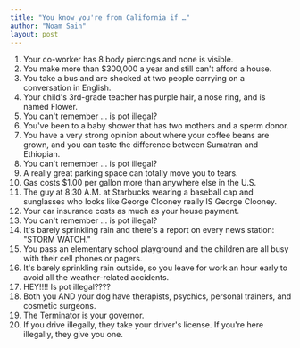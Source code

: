 ```yaml
---
title: "You know you're from California if …"
author: "Noam Sain"
layout: post
---
```


1. Your co-worker has 8 body piercings and none is visible.
2. You make more than $300,000 a year and still can't afford a house.
3. You take a bus and are shocked at two people carrying on a conversation in English.
4. Your child's 3rd-grade teacher has purple hair, a nose ring, and is named Flower.
5. You can't remember … is pot illegal?
6. You've been to a baby shower that has two mothers and a sperm donor.
7. You have a very strong opinion about where your coffee beans are grown, and you can taste the difference between Sumatran and Ethiopian.
8. You can't remember … is pot illegal?
9. A really great parking space can totally move you to tears.
10. Gas costs $1.00 per gallon more than anywhere else in the U.S.
11. The guy at 8:30 A.M. at Starbucks wearing a baseball cap and sunglasses who looks like George Clooney really IS George Clooney.
12. Your car insurance costs as much as your house payment.
13. You can't remember … is pot illegal?
14. It's barely sprinkling rain and there's a report on every news station: "STORM WATCH."
15. You pass an elementary school playground and the children are all busy with their cell phones or pagers.
16. It's barely sprinkling rain outside, so you leave for work an hour early to avoid all the weather-related accidents.
17. HEY!!!! Is pot illegal????
18. Both you AND your dog have therapists, psychics, personal trainers, and cosmetic surgeons.
19. The Terminator is your governor.
20. If you drive illegally, they take your driver's license. If you're here illegally, they give you one.
